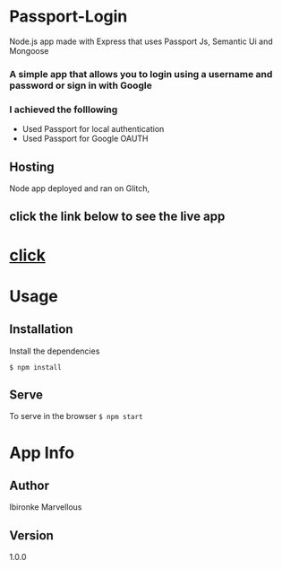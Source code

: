 # Passport-Login

Node.js app made with Express that uses  Passport Js, Semantic Ui and Mongoose 

### A simple app that allows you to login using a username and password or sign in with Google
### I achieved the folllowing
* Used Passport for local authentication
* Used Passport for Google OAUTH 


## Hosting 
Node app deployed and ran on Glitch, 

## click the link below to see the live app 
# [click](https://marvel-auth.glitch.me/)

# Usage
## Installation
Install the dependencies

``$ npm install``

## Serve
To serve in the browser
``$ npm start``


# App Info

## Author
Ibironke Marvellous

## Version
1.0.0



